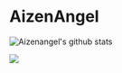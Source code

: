 # AizenAngel

![Aizenangel's github stats](https://github-readme-stats.vercel.app/api?username=AizenAngel&show_icons=true&theme=tokyonight&count_private=true)

[<img src="https://img.shields.io/badge/linkedin-%230077B5.svg?&style=for-the-badge&logo=linkedin&logoColor=white" />](https://www.linkedin.com/in/bo%C5%BEidar-mitrovic-1a379991/)

